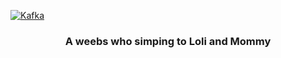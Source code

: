 <a href="https://github.com/MapleKaedee"><img src="https://i.pximg.net/img-original/img/2023/04/28/22/57/06/107607791_p0.png" alt="Kafka" /></a>

<h3 align="center">A weebs who simping to Loli and Mommy</h3>
